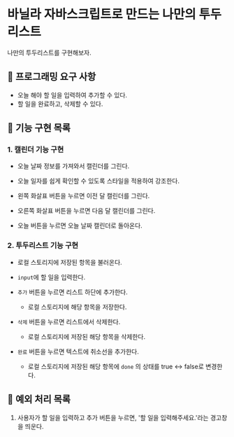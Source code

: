 # 바닐라 자바스크립트로 만드는 나만의 투두리스트

나만의 투두리스트를 구현해보자.

## 🎯 프로그래밍 요구 사항

- 오늘 해야 할 일을 입력하여 추가할 수 있다.
- 할 일을 완료하고, 삭제할 수 있다.

## 🚀 기능 구현 목록

### 1. 캘린더 기능 구현

- 오늘 날짜 정보를 가져와서 캘린더를 그린다.

- 오늘 일자를 쉽게 확인할 수 있도록 스타일을 적용하여 강조한다.

- 왼쪽 화살표 버튼을 누르면 이전 달 캘린더를 그린다.

- 오른쪽 화살표 버튼을 누르면 다음 달 캘린더를 그린다.

- 오늘 버튼을 누르면 오늘 날짜 캘린더로 돌아온다.

### 2. 투두리스트 기능 구현

- 로컬 스토리지에 저장된 항목을 불러온다.

- `input`에 할 일을 입력한다.

- `추가` 버튼을 누르면 리스트 하단에 추가한다.

  - 로컬 스토리지에 해당 항목을 저장한다.

- `삭제` 버튼을 누르면 리스트에서 삭제한다.

  - 로컬 스토리지에 저장된 해당 항목을 삭제한다.

- `완료` 버튼을 누르면 텍스트에 취소선을 추가한다.

  - 로컬 스토리지에 저장된 해당 항목에 `done` 의 상태를 true ↔ false로 변경한다.

## 🚨 예외 처리 목록

1. 사용자가 할 일을 입력하고 추가 버튼을 누르면, '할 일을 입력해주세요.'라는 경고창을 띄운다.

